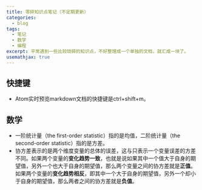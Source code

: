 ```yaml
---
title: 零碎知识点笔记（不定期更新）
categories:
  - blog
tags:
  - 笔记
  - 数学
  - 编程
excerpt: 平常遇到一些比较琐碎的知识点，不好整理成一个单独的文档，就汇成一块了。
usemathjax: true
---
```

## 快捷键
* Atom实时预览markdown文档的快捷键是ctrl+shift+m。

## 数学
* 一阶统计量（the first-order statistic）指的是均值，二阶统计量（the second-order statistic）指的是方差。
* 协方差表示的是两个维度变量的总体的误差，这与只表示一个变量误差的方差不同。如果两个变量的**变化趋势一致**，也就是说如果其中一个值大于自身的期望值，另外一个也大于自身的期望值，那么两个变量之间的协方差就是**正值**。如果两个变量的**变化趋势相反**，即其中一个大于自身的期望值，另外一个却小于自身的期望值，那么两者之间的协方差就是**负值**。
